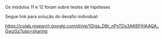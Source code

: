 Os módulos 11 e 12 foram sobre testes de hipóteses

Segue link para solução do desafio individual:

https://colab.research.google.com/drive/1Giga_D8r_nPsTDs3AK6FlHAAQA_GwzGz?usp=sharing
